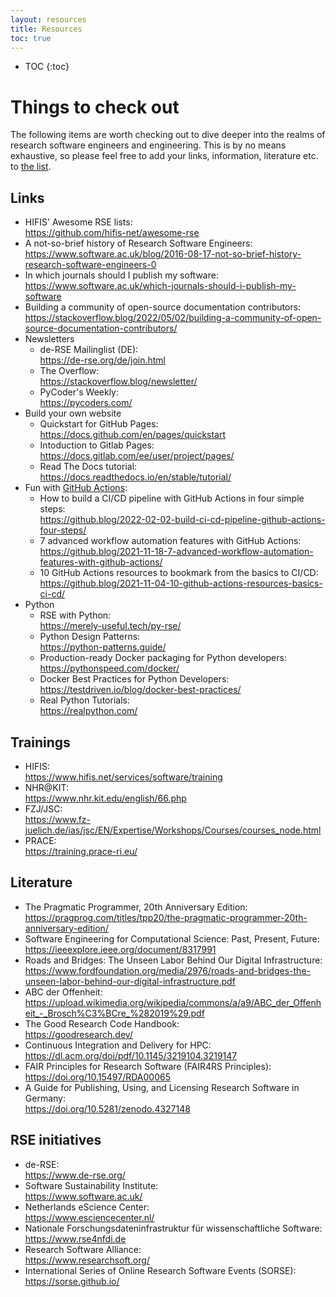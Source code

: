 ```yaml
---
layout: resources
title: Resources
toc: true
---
```


- TOC
{:toc}

# Things to check out

The following items are worth checking out to dive deeper into the realms of research software engineers and engineering. This is by no means exhaustive, so please feel free to add your links, information, literature etc. to [the list](https://github.com/Helmholtz-HiRSE/helmholtz-hirse.github.io/blob/main/resources.md).


## Links

* HIFIS' Awesome RSE lists: <br> <https://github.com/hifis-net/awesome-rse>
* A not-so-brief history of Research Software Engineers: <br> <https://www.software.ac.uk/blog/2016-08-17-not-so-brief-history-research-software-engineers-0>
* In which journals should I publish my software: <br> <https://www.software.ac.uk/which-journals-should-i-publish-my-software>
* Building a community of open-source documentation contributors: <br> <https://stackoverflow.blog/2022/05/02/building-a-community-of-open-source-documentation-contributors/>
* Newsletters
    * de-RSE Mailinglist (DE): <br> <https://de-rse.org/de/join.html>
    * The Overflow: <br> <https://stackoverflow.blog/newsletter/>
    * PyCoder's Weekly: <br> <https://pycoders.com/>
* Build your own website
    * Quickstart for GitHub Pages: <br> <https://docs.github.com/en/pages/quickstart>
    * Intoduction to Gitlab Pages: <br> <https://docs.gitlab.com/ee/user/project/pages/>
    * Read The Docs tutorial: <br> <https://docs.readthedocs.io/en/stable/tutorial/>
* Fun with [GitHub Actions](https://docs.github.com/en/actions):
    * How to build a CI/CD pipeline with GitHub Actions in four simple steps: <br> <https://github.blog/2022-02-02-build-ci-cd-pipeline-github-actions-four-steps/>
    * 7 advanced workflow automation features with GitHub Actions: <br> <https://github.blog/2021-11-18-7-advanced-workflow-automation-features-with-github-actions/>
    * 10 GitHub Actions resources to bookmark from the basics to CI/CD: <br> <https://github.blog/2021-11-04-10-github-actions-resources-basics-ci-cd/>
* Python
    * RSE with Python: <br> <https://merely-useful.tech/py-rse/>
    * Python Design Patterns:<br>  <https://python-patterns.guide/>
    * Production-ready Docker packaging for Python developers: <br> <https://pythonspeed.com/docker/>
    * Docker Best Practices for Python Developers: <br> <https://testdriven.io/blog/docker-best-practices/>
    * Real Python Tutorials: <br> <https://realpython.com/>


## Trainings

* HIFIS: <br> <https://www.hifis.net/services/software/training>
* NHR@KIT: <br> <https://www.nhr.kit.edu/english/66.php>
* FZJ/JSC: <br> <https://www.fz-juelich.de/ias/jsc/EN/Expertise/Workshops/Courses/courses_node.html>
* PRACE: <br> <https://training.prace-ri.eu/>


## Literature

* The Pragmatic Programmer, 20th Anniversary Edition: <br> <https://pragprog.com/titles/tpp20/the-pragmatic-programmer-20th-anniversary-edition/>
* Software Engineering for Computational Science: Past, Present, Future: <br> <https://ieeexplore.ieee.org/document/8317991>
* Roads and Bridges: The Unseen Labor Behind Our Digital Infrastructure: <br> <https://www.fordfoundation.org/media/2976/roads-and-bridges-the-unseen-labor-behind-our-digital-infrastructure.pdf>
* ABC der Offenheit: <br> <https://upload.wikimedia.org/wikipedia/commons/a/a9/ABC_der_Offenheit_-_Brosch%C3%BCre_%282019%29.pdf>
* The Good Research Code Handbook: <br> <https://goodresearch.dev/>
* Continuous Integration and Delivery for HPC: <br> <https://dl.acm.org/doi/pdf/10.1145/3219104.3219147>
* FAIR Principles for Research Software (FAIR4RS Principles): <br> <https://doi.org/10.15497/RDA00065>
* A Guide for Publishing, Using, and Licensing Research Software in Germany: <br> <https://doi.org/10.5281/zenodo.4327148>


## RSE initiatives

* de-RSE: <br> <https://www.de-rse.org/>
* Software Sustainability Institute: <br> <https://www.software.ac.uk/>
* Netherlands eScience Center: <br> <https://www.esciencecenter.nl/>
* Nationale Forschungsdateninfrastruktur für wissenschaftliche Software: <br> <https://www.rse4nfdi.de>
* Research Software Alliance: <br> <https://www.researchsoft.org/>
* International Series of Online Research Software Events (SORSE): <br> <https://sorse.github.io/>

